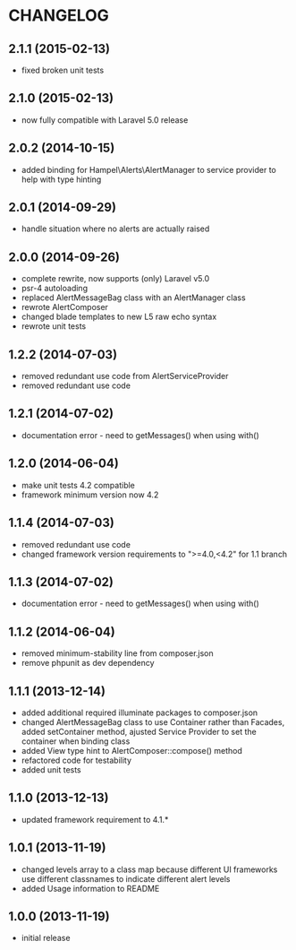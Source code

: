 CHANGELOG
=========

2.1.1 (2015-02-13)
------------------

* fixed broken unit tests

2.1.0 (2015-02-13)
------------------

* now fully compatible with Laravel 5.0 release

2.0.2 (2014-10-15)
------------------

* added binding for Hampel\Alerts\AlertManager to service provider to help with type hinting

2.0.1 (2014-09-29)
------------------

* handle situation where no alerts are actually raised

2.0.0 (2014-09-26)
------------------

* complete rewrite, now supports (only) Laravel v5.0
* psr-4 autoloading
* replaced AlertMessageBag class with an AlertManager class
* rewrote AlertComposer
* changed blade templates to new L5 raw echo syntax
* rewrote unit tests

1.2.2 (2014-07-03)
------------------

* removed redundant use code from AlertServiceProvider
* removed redundant use code

1.2.1 (2014-07-02)
------------------

* documentation error - need to getMessages() when using with()

1.2.0 (2014-06-04)
------------------

* make unit tests 4.2 compatible
* framework minimum version now 4.2

1.1.4 (2014-07-03)
------------------

* removed redundant use code
* changed framework version requirements to ">=4.0,<4.2" for 1.1 branch

1.1.3 (2014-07-02)
------------------

* documentation error - need to getMessages() when using with()

1.1.2 (2014-06-04)
------------------

* removed minimum-stability line from composer.json
* remove phpunit as dev dependency

1.1.1 (2013-12-14)
------------------

* added additional required illuminate packages to composer.json
* changed AlertMessageBag class to use Container rather than Facades, added setContainer method, ajusted Service
  Provider to set the container when binding class
* added View type hint to AlertComposer::compose() method
* refactored code for testability
* added unit tests

1.1.0 (2013-12-13)
------------------

* updated framework requirement to 4.1.*

1.0.1 (2013-11-19)
------------------

* changed levels array to a class map because different UI frameworks use different classnames to indicate different
  alert levels
* added Usage information to README

1.0.0 (2013-11-19)
------------------

* initial release
